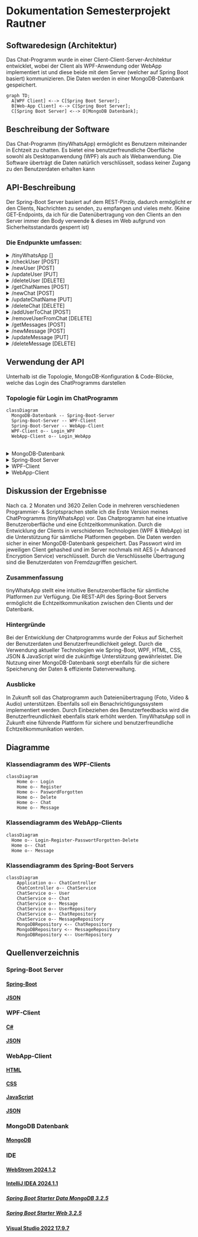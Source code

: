 # Dokumentation Semesterprojekt Rautner

## Softwaredesign (Architektur)

Das Chat-Programm wurde in einer Client-Client-Server-Architektur entwicklet, wobei der Client als WPF-Anwendung oder WebApp implementiert ist und diese beide mit dem Server (welcher auf Spring Boot basiert) kommunizieren. Die Daten werden in einer MongoDB-Datenbank gespeichert.

```mermaid
graph TD;
  A[WPF Client] <--> C[Spring Boot Server];
  B[Web-App Client] <--> C[Spring Boot Server];
  C[Spring Boot Server] <--> D[MongoDB Datenbank];
```

## Beschreibung der Software

Das Chat-Programm (tinyWhatsApp) ermöglicht es Benutzern miteinander in Echtzeit zu chatten. Es bietet eine benutzerfreundliche Oberfläche sowohl als Desktopanwendung (WPF) als auch als Webanwendung. Die Software überträgt die Daten natürlich verschlüsselt, sodass keiner Zugang zu den Benutzerdaten erhalten kann

##  API-Beschreibung

Der Spring-Boot Server basiert auf dem REST-Pinzip, dadurch ermöglicht er den Clients, Nachrichten zu senden, zu empfangen und vieles mehr. (Keine GET-Endpoints, da ich für die Datenübertragung von den Clients an den Server immer den Body verwende & dieses im Web aufgrund von Sicherheitsstandards gesperrt ist)
### Die Endpunkte umfassen:

<!-- Genereller Endpoint -->
<details>
  <summary>/tinyWhatsApp []</summary>
  
  **Beschreibung:** Dieser Endpunkt ist der generelle Endpoint der API, welcher vor dem jeweiligen spezifischen Endpoint geschrieben werden muss.
</details>
<!-- Benutzer -->
<details>
  <summary>/checkUser [POST]</summary>
  
  **Beschreibung:** Dieser Endpunkt wird verwendet, um die Zugangsdaten eines Benutzers zu überprüfen.
  
  **JSON-Body:**
  ```json
  {
    "username": "Beispiel-Benutzername",
    "password": "Beispiel-Passwort"
  }
  ```

  **Return-Wert:**
  ```json
  {
    "userID": "Beispiel-UserID"
  }
  ```
</details>
<details>
  <summary>/newUser [POST]</summary>
  
  **Beschreibung:** Dieser Endpoint wird verwendet, um einen Neuen Benutzer anzulegen.
  
  **JSON-Body:**
  ```json
  {
    "username": "Beispiel-Benutzername",
    "password": "Beispiel-Passwort"
  }
  ```

  **Return-Wert:**
  ```json
  {
    "userID": "Beispiel-UserID"
  }
  ```
</details>
<details>
  <summary>/updateUser [PUT]</summary>
  
  **Beschreibung:** Dieser Endpoint wird verwedent, um das Passwort eines Benutzers zu ändern.
  
  **JSON-Body:**
  ```json
  {
    "username": "Beispiel-Benutzername",
    "password": "Beispiel-Passwort"
  }
  ```

  **Return-Wert:**
  ```json
  {
    "userID": "Beispiel-UserID"
  }
  ```
</details>
<details>
  <summary>/deleteUser [DELETE]</summary>
  
  **Beschreibung:** Dieser Endpoint wird verwendet, um einen Benutzer zu löschen.
  
  **JSON-Body:**
  ```json
  {
    "username": "Beispiel-Benutzername",
    "password": "Beispiel-Passwort"
  }
  ```

  **Return-Wert:**
  ###### Entweder:
  ```text
    "true"
  ```
  ###### Oder:
  ```text
    "false"
  ```
</details>
<!-- Chat -->
<details>
  <summary>/getChatNames [POST]</summary>
  
  **Beschreibung:** Dieser Endpoint wurde verwendet, um die Namen aller Chats eines Benutzers zu erhalten.
  
  **JSON-Body:**
  ```json
  {
    "userID": "Beispiel-userID"
  }
  ```

  **Return-Wert:**
  ```json
  {
    "chatID": "Beispiel-ChatID",
    "chatName ": "Beispiel-ChatName"
  }
  ```
</details>
<details>
  <summary>/newChat [POST]</summary>
  
  **Beschreibung:** Dieser Endpoint wurde verwendet, um einen neuen Chat anzulegen.
  
  **JSON-Body:**
  ```json
  {
    "userID": "Beispiel-userID",
    "chatName": "Beispiel-Chatnamen"
  }
  ```

  **Return-Wert:**
  ###### Entweder:
  ```text
    "true"
  ```
  ###### Oder:
  ```text
    "false"
  ```
</details>
<details>
  <summary>/updateChatName [PUT]</summary>
  
  **Beschreibung:** Dieser Endpoint wurde verwendet, um den Namen eines Chats zu aktualisieren.
  
  **JSON-Body:**
  ```json
  {
    "chatID": "Beispiel-chatID",
    "chatName": "Beispiel-Chatnamen"
  }
  ```

  **Return-Wert:**
  ###### Entweder:
  ```text
    "true"
  ```
  ###### Oder:
  ```text
    "false"
  ```
</details><details>
  <summary>/deleteChat [DELETE]</summary>
  
  **Beschreibung:** Dieser Endpoint wurde verwendet, um einen Chat zu löschen.
  
  **JSON-Body:**
  ```json
  {
    "chatID": "Beispiel-chatID"
  }
  ```

  **Return-Wert:**
  ###### Entweder:
  ```text
    "true"
  ```
  ###### Oder:
  ```text
    "false"
  ```
</details>
<!-- Benutzer & Chat -->
<details>
  <summary>/addUserToChat [POST]</summary>
  
  **Beschreibung:** Dieser Endpoint wurde verwendet, um einen Benutzer zu einem Chat hinzuzufügen.
  
  **JSON-Body:**
  ```json
  {
    "username": "Beispiel-Benutzername",
    "chatID": "Beispiel-chatID"
  }
  ```

  **Return-Wert:**
  ###### Entweder:
  ```text
    "true"
  ```
  ###### Oder:
  ```text
    "false"
  ```
</details>
<details>
  <summary>/removeUserFromChat [DELETE]</summary>
  
  **Beschreibung:** Dieser Endpoint wurde verwendet, um einen Benutzer aus einem Chat zu entfernen.
  
  **JSON-Body:**
  ```json
  {
    "username": "Beispiel-Benutzername",
    "chatID": "Beispiel-chatID"
  }
  ```

  **Return-Wert:**
  ###### Entweder:
  ```text
    "true"
  ```
  ###### Oder:
  ```text
    "false"
  ```
</details>
<!-- Nachrichten -->
<details>
  <summary>/getMessages [POST]</summary>
  
  **Beschreibung:** Dieser Endpoint wurde verwendet, um alle Nachrichten eines Chats zu erhalten.
  
  **JSON-Body:**
  ```json
  {
    "chatID": "Beispiel-chatID",
    "userID": "Beispiel-userID"
  }
  ```

  **Return-Wert:**
  ###### Entweder:
  ```json
  {
    "messageID" : "Beispiel-MessageID",
    "message": "User (10:50): MessageText"
  }
  ```
</details>
<details>
  <summary>/newMessage [POST]</summary>
  
  **Beschreibung:** Dieser Endpoint wurde verwendet, um eine neue Nachricht zum Chat hinzuzufügen.
  
  **JSON-Body:**
  ```json
  {
    "userID": "Beispiel-userID",
    "chatID": "Beispiel-chatID",
    "message": "Beispiel-Nachrichtentext"
  }
  ```

  **Return-Wert:**
  ###### Entweder:
  ```text
    "true"
  ```
  ###### Oder:
  ```text
    "false"
  ```
</details>
<details>
  <summary>/updateMessage [PUT]</summary>
  
  **Beschreibung:** Dieser Endpoint wurde verwendet, um den Inhalt einer Nachricht zu aktualisieren (geht nur in den ersten 5 Minuten nch erstellen der Nachricht).
  
  **JSON-Body:**
  ```json
  {
    "userID": "Beispiel-userID",
    "chatID": "Beispiel-chatID",
    "messageID": "Beispiel-messageID",
    "message": "Beispiel-Nachrichtentext"
  }
  ```

  **Return-Wert:**
  ###### Entweder:
  ```text
    "true"
  ```
  ###### Oder:
  ```text
    "false"
  ```
</details>
<details>
  <summary>/deleteMessage [DELETE]</summary>
  
  **Beschreibung:** Dieser Endpoint wurde verwendet, um eine Nachricht aus einem Chat zu löschen.
  
  **JSON-Body:**
  ```json
  {
    "userID": "Beispiel-userID",
    "chatID": "Beispiel-chatID",
    "messageID": "Beispiel-messageID"
  }
  ```

  **Return-Wert:**
  ###### Entweder:
  ```text
    "true"
  ```
  ###### Oder:
  ```text
    "false"
  ```
</details>

## Verwendung der API

Unterhalb ist die Topologie, MongoDB-Konfiguration & Code-Blöcke, welche das Login des ChatProgramms darstellen

### Topologie für Login im ChatProgramm
```mermaid
classDiagram
  MongoDB-Datenbank -- Spring-Boot-Server
  Spring-Boot-Server -- WPF-Client
  Spring-Boot-Server -- WebApp-Client
  WPF-Client o-- Login_WPF
  WebApp-Client o-- Login_WebApp
```

<br>

<details>
  <Summary>MongoDB-Datenbank</summary>

  **Beschreibung:** Wie die Daten eines Users in der  MongoDB-Datenbank gespeichert werden

  **Java-Endpoint:**
  ```json
    {
      "_id": {
        "$oid": "6641a7948e718f7024ff96b0"
      },
      "username": "test",
      "password": "G0ErqvuApy3nJmRBlxGYuxagJxPzUdwhCIcpb64v2+KZxAODXBX9LUynj1as/qDAnG2XZBUQqLCSD1romJX6agKlrDn1WhIyRe7tQc/mYq8=",
      "_class": "org.example.server_springboot.User"
    }
  ```
</details>

<details>
  <Summary>Spring-Boot Server</summary>

  **Beschreibung:** Login von dem Spring-Boot Server aus

  **Java-Endpoint:**
  ```java
    @PostMapping("/checkUser")
    public String checkUser(@RequestBody String body) {
        JSONObject jsonBody = new JSONObject(body);
        return chatService.checkUser(jsonBody.getString("username"), jsonBody.getString("password"));
    }
  ```

  **Java-Backend:**
  ```java
    //UserID aus MongoDB erhalten
    public String checkUser(String username, String password) {
        User user = userRepository.findUserByUsernameAndPassword(username, this.encrypt(password));
        if (user != null) {
            return user.getUserID();
        }
        return null;
    }
  ```
</details>

<details>
  <Summary>WPF-Client</summary>

  **Beschreibung:** Login von dem WPF-Client aus

  **C#-Code:**
  ```csharp
    //Benutzerdaten überprüfen
    async public Task<string?> Login(string name, string passwort)
    {
      try
      {
        //Username & Passwort an den Server schicken
        RestRequest request = new RestRequest("/checkUser", Method.Post);
        var body = new
        {
          username = name,
          password = this.Hash(passwort)
        };
        request.AddJsonBody(body);

        //Antwort (userID oder "" erhalten)
        RestResponse? response = await client.ExecuteAsync(request);
        return response.Content;
      }
      catch (Exception ex)
      {
        //MessageBox zum Anzeigen der Error-Message
        MessageBox.Show(ex.Message);
      }
      return null;
    }
  ```
</details>

<details>
  <Summary>WebApp-Client</summary>

  **Beschreibung:** Login von dem WebApp-Client aus

  **JS-Code:**
 ```js
    //Benutzerdaten überprüfen
    async function checkUserExistence(event) {
      try {
        event.preventDefault();
        //Benutzername & Passwort erhalten
        const username = document.getElementById("usernameLogin").value;
        const password = document.getElementById("passwordLogin").value;

        //Überprüfen, ob die Url zum Server in localStorage gesetzt wurde
        if (localStorage.getItem('urlToSpringBootServer') !== null && localStorage.getItem('urlToSpringBootServer') !== "") {
          //Überprpfen, ob Benutzername & Passwort richtig eingegeben wurde
          if (username !== null && username !== "" && password !== null && password !== "") {
            //Anfrage an den Server senden
            const response = await fetch(`${localStorage.getItem('urlToSpringBootServer')}/checkUser`, {
              method: 'POST', body: JSON.stringify({
              'username': username, 'password': await hash(password)
              })
            });

            //Login-Form leeren
            document.getElementById("usernameLogin").value = "";
            document.getElementById("passwordLogin").value = "";

            //Antwort erhalten
            const data = await response.text();
            //Wenn userID und nicht "" erhalten, dann weiter zu Home
            if (data !== null && data !== "") {
              localStorage.setItem('userID', data);
              localStorage.setItem('webAppStatus', "active");
              window.location.href = '../home/home.html' + localStorage.  getItem('urlParameter');
            } else {
              //Anzeigen, dass Anmeldedaten falsch waren
              alert("Anmeldung fehlgeschlagen");
            }
          } else {
            //Anzeigen, dass Benutzername und/oder Passwort nicht eingegeben wurde
            alert("Bitte geben Sie einen Benutzernamen und Passwort ein");
          }
        } else {
          //Anzeigen, dass der Server nicht erreicht werden aknn (weil die Url fehlt)
          alert("Server konnte nicht erreicht werden");
        }
      } catch (error) {
        //Error in Console loggen
       console.error(error);
      }
    }
  ```
</details>

## Diskussion der Ergebnisse
Nach ca. 2 Monaten und 3620 Zeilen Code in mehreren verschiedenen Programmier- & Scriptsprachen stelle ich die Erste Version meines ChatProgramms (tinyWhatsApp) vor. Das Chatprogramm hat eine intuative Benutzeroberfläche und eine Echtzeitkommunikation. Durch die Entwicklung der Clients in verschidenen Technologien (WPF & WebApp) ist die Unterstützung für sämtliche Platformen gegeben. Die Daten werden sicher in einer MongoDB-Datenbank gespeichert. Das Passwort wird im jeweiligen Client gehashed und im Server nochmals mit AES (= Advanced Encryption Service) verschlüsselt. Durch die Verschlüsselte Übertragung sind die Benutzerdaten von Fremdzugriffen gesichert.

### Zusammenfassung
tinyWhatsApp stellt eine intuitive Benutzeroberfläche für sämtliche Platformen zur Verfügung. Die REST-API des Spring-Boot Servers ermöglicht die Echtzeitkommunikation zwischen den Clients und der Datenbank.

### Hintergründe
Bei der Entwicklung der Chatprogramms wurde der Fokus auf Sicherheit der Benutzerdaten und Benutzerfreundlichkeit gelegt. Durch die Verwendung aktueller Technologien wie Spring-Boot, WPF, HTML, CSS, JSON & JavaScript wird die zukünftige Unterstützung gewährleistet. Die Nutzung einer MongoDB-Datenbank sorgt ebenfalls für die sichere Speicherung der Daten & effiziente Datenverwaltung.

### Ausblicke
In Zukunft soll das Chatprogramm auch Dateienübertragung (Foto, Video & Audio) unterstützen. Ebenfalls soll ein Benachrichtigungssystem implementiert werden. Durch Einbeziehen des Benutzerfeedbacks wird die Benutzerfreundlichkeit ebenfalls stark erhöht werden. TinyWhatsApp soll in Zukunft eine führende Plattform für sichere und benutzerfreundliche Echtzeitkommunikation werden.

## Diagramme

### Klassendiagramm des WPF-Clients
```mermaid
classDiagram
    Home o-- Login
    Home o-- Register
    Home o-- PaswordForgotten
    Home o-- Delete
    Home o-- Chat
    Home o-- Message
```

### Klassendiagramm des WebApp-Clients
```mermaid
classDiagram
  Home o-- Login-Register-PasswortForgotten-Delete
  Home o-- Chat
  Home o-- Message
```

### Klassendiagramm des Spring-Boot Servers
```mermaid
classDiagram
    Application o-- ChatController
    ChatController o-- ChatService
    ChatService o-- User
    ChatService o-- Chat
    ChatService o-- Message
    ChatService o-- UserRepository
    ChatService o-- ChatRepository
    ChatService o-- MessageRepository
    MongoDBRepository <-- ChatRepository
    MongoDBRepository <-- MessageRepository
    MongoDBRepository <-- UserRepository
```

## Quellenverzeichnis

### Spring-Boot Server
#### [Spring-Boot]()
#### [JSON](https://www.json.org/json-en.html)

### WPF-Client
#### [C#](https://learn.microsoft.com/de-de/dotnet/csharp/)
#### [JSON](https://www.json.org/json-en.html)

### WebApp-Client
#### [HTML](https://developer.mozilla.org/en-US/docs/Web/HTML)
#### [CSS](https://developer.mozilla.org/en-US/docs/Web/CSS)
#### [JavaScript](https://developer.mozilla.org/en-US/docs/Web/JavaScript)
#### [JSON](https://www.json.org/json-en.html)

### MongoDB Datenbank
#### [MongoDB](https://www.mongodb.com/docs/)

### IDE
#### [WebStrom 2024.1.2](https://www.jetbrains.com/webstorm/download/download-thanks.html?platform=windows)
#### [IntelliJ IDEA 2024.1.1](https://www.jetbrains.com/idea/download/download-thanks.html?platform=windows)
##### [](https://mvnrepository.com/artifact/org.springframework.boot/spring-boot-starter-data-mongodb/1.1.0.RELEASE)
##### [Spring Boot Starter Data MongoDB 3.2.5](https://mvnrepository.com/artifact/org.springframework.boot/spring-boot-starter-data-mongodb/1.1.0.RELEASE)
##### [Spring Boot Starter Web 3.2.5](https://mvnrepository.com/artifact/org.springframework.boot/spring-boot-starter-web)
#### [Visual Studio 2022 17.9.7](https://visualstudio.microsoft.com/de/thank-you-downloading-visual-studio/?sku=Community&channel=Release&version=VS2022&source=VSLandingPage&cid=2030&passive=false)